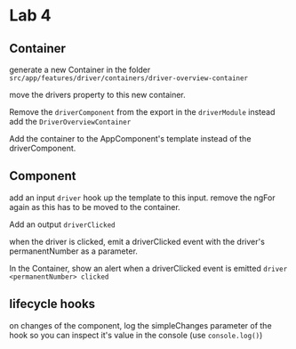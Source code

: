 # Lab 4

## Container

generate a new Container in the folder `src/app/features/driver/containers/driver-overview-container`

move the drivers property to this new container.

Remove the `driverComponent` from the export in the `driverModule` instead add the `DriverOverviewContainer`

Add the container to the AppComponent's template instead of the driverComponent.

## Component

add an input `driver` hook up the template to this input. remove the ngFor again as this has to be moved to the container.

Add an output `driverClicked`

when the driver is clicked, emit a driverClicked event with the driver's permanentNumber as a parameter.

In the Container, show an alert when a driverClicked event is emitted `driver <permanentNumber> clicked`

## lifecycle hooks

on changes of the component, log the simpleChanges parameter of the hook so you can inspect it's value in the console (use `console.log()`)
